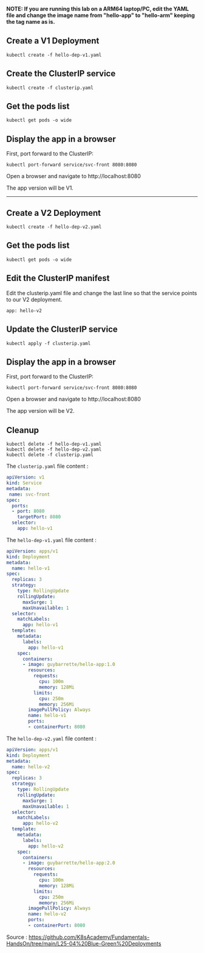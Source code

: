 **NOTE: If you are running this lab on a ARM64 laptop/PC, edit the YAML file and change the image name from "hello-app" to "hello-arm" keeping the tag name as is.**

## Create a V1 Deployment

    kubectl create -f hello-dep-v1.yaml

## Create the ClusterIP service

    kubectl create -f clusterip.yaml

## Get the pods list

    kubectl get pods -o wide

## Display the app in a browser

First, port forward to the ClusterIP:

    kubectl port-forward service/svc-front 8080:8080

Open a browser and navigate to http://localhost:8080

The app version will be V1.

---

## Create a V2 Deployment

    kubectl create -f hello-dep-v2.yaml

## Get the pods list

    kubectl get pods -o wide

## Edit the ClusterIP manifest

Edit the clusterip.yaml file and change the last line so that the service points to our V2 deployment.

    app: hello-v2

## Update the ClusterIP service

    kubectl apply -f clusterip.yaml

## Display the app in a browser

First, port forward to the ClusterIP:

    kubectl port-forward service/svc-front 8080:8080

Open a browser and navigate to http://localhost:8080

The app version will be V2.

## Cleanup

    kubectl delete -f hello-dep-v1.yaml
    kubectl delete -f hello-dep-v2.yaml
    kubectl delete -f clusterip.yaml

The `clusterip.yaml` file content :

```yml
apiVersion: v1
kind: Service
metadata:
 name: svc-front
spec:
  ports:
  - port: 8080
    targetPort: 8080
  selector:
    app: hello-v1
```

The `hello-dep-v1.yaml` file content :

```yml
apiVersion: apps/v1
kind: Deployment
metadata:
  name: hello-v1
spec:
  replicas: 3
  strategy:
    type: RollingUpdate
    rollingUpdate:
      maxSurge: 1
      maxUnavailable: 1
  selector:
    matchLabels:
      app: hello-v1
  template:
    metadata:
      labels:
        app: hello-v1
    spec:
      containers:
      - image: guybarrette/hello-app:1.0
        resources:
          requests:
            cpu: 100m
            memory: 128Mi
          limits:
            cpu: 250m
            memory: 256Mi      
        imagePullPolicy: Always
        name: hello-v1
        ports:
        - containerPort: 8080
```

The `hello-dep-v2.yaml` file content :

```yml
apiVersion: apps/v1
kind: Deployment
metadata:
  name: hello-v2
spec:
  replicas: 3
  strategy:
    type: RollingUpdate
    rollingUpdate:
      maxSurge: 1
      maxUnavailable: 1
  selector:
    matchLabels:
      app: hello-v2
  template:
    metadata:
      labels:
        app: hello-v2
    spec:
      containers:
      - image: guybarrette/hello-app:2.0
        resources:
          requests:
            cpu: 100m
            memory: 128Mi
          limits:
            cpu: 250m
            memory: 256Mi      
        imagePullPolicy: Always
        name: hello-v2
        ports:
        - containerPort: 8080
```


Source : https://github.com/K8sAcademy/Fundamentals-HandsOn/tree/main/L25-04%20Blue-Green%20Deployments
